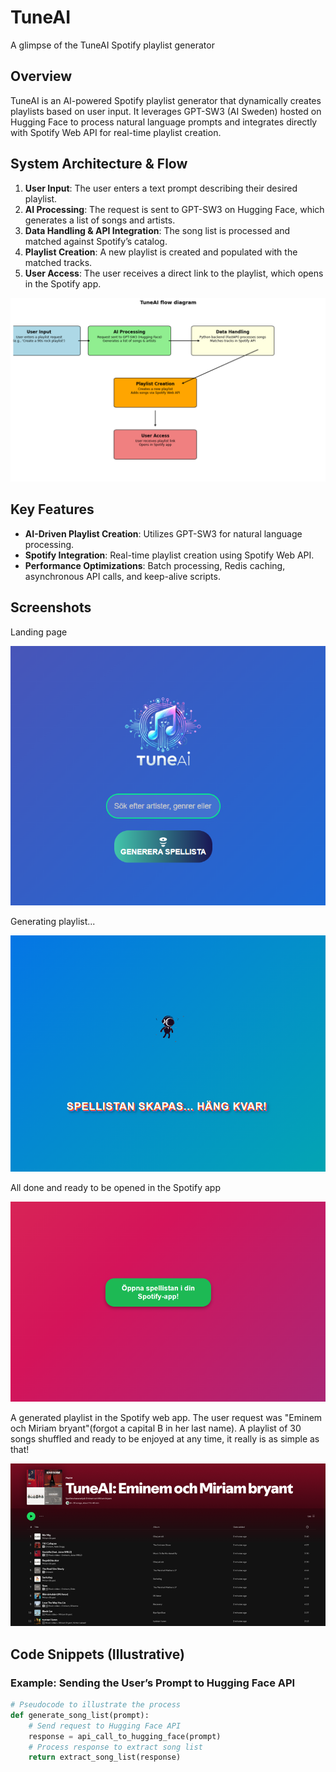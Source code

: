 # TuneAI
A glimpse of the TuneAI Spotify playlist generator

## Overview
TuneAI is an AI-powered Spotify playlist generator that dynamically creates playlists based on user input. 
It leverages GPT-SW3 (AI Sweden) hosted on Hugging Face to process natural language prompts and integrates directly with Spotify Web API for real-time playlist creation.

## System Architecture & Flow
1. **User Input**: The user enters a text prompt describing their desired playlist.
2. **AI Processing**: The request is sent to GPT-SW3 on Hugging Face, which generates a list of songs and artists.
3. **Data Handling & API Integration**: The song list is processed and matched against Spotify’s catalog.
4. **Playlist Creation**: A new playlist is created and populated with the matched tracks.
5. **User Access**: The user receives a direct link to the playlist, which opens in the Spotify app.

![System Architecture Diagram](docs/flow.png)

## Key Features
- **AI-Driven Playlist Creation**: Utilizes GPT-SW3 for natural language processing.
- **Spotify Integration**: Real-time playlist creation using Spotify Web API.
- **Performance Optimizations**: Batch processing, Redis caching, asynchronous API calls, and keep-alive scripts.

## Screenshots
Landing page

![App Interface](screenshots/startsida.png)

Generating playlist...

![Generating...](screenshots/generating.png)


All done and ready to be opened in the Spotify app

![Done](screenshots/klart.png)

A generated playlist in the Spotify web app. 
The user request was "Eminem och Miriam bryant"(forgot a capital B in her last name). 
A playlist of 30 songs shuffled and ready to be enjoyed at any time, it really is as simple as that!

![Spotify](screenshots/spotify.png)

## Code Snippets (Illustrative)
### Example: Sending the User’s Prompt to Hugging Face API
```python
# Pseudocode to illustrate the process
def generate_song_list(prompt):
    # Send request to Hugging Face API
    response = api_call_to_hugging_face(prompt)
    # Process response to extract song list
    return extract_song_list(response)
